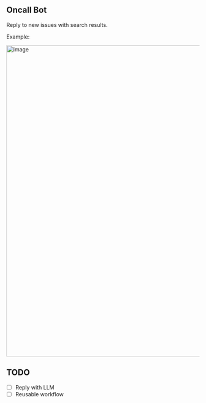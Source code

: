 ## Oncall Bot
Reply to new issues with search results.

Example:

<img width="813" alt="image" src="https://user-images.githubusercontent.com/26001097/227751520-5f86d7a5-06db-4968-adc0-3dba772246cd.png">

## TODO
- [ ] Reply with LLM 
- [ ] Reusable workflow